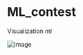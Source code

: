 # ML_contest
Visualization ml

![image](https://user-images.githubusercontent.com/54261116/137588253-f9acfbca-50fe-4a3e-9425-d81608e39db0.png)
